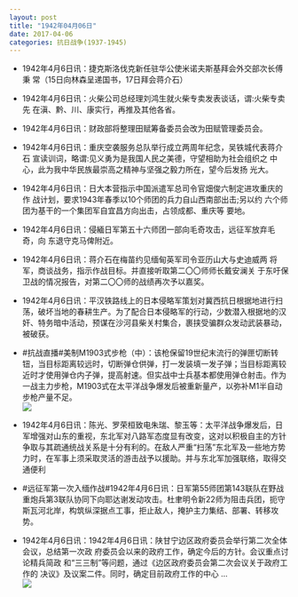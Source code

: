 ```yaml
---
layout: post
title: "1942年04月06日"
date: 2017-04-06
categories: 抗日战争(1937-1945)
---
```


<meta name="referrer" content="no-referrer" />

- 1942年4月6日讯：捷克斯洛伐克新任驻华公使米诺夫斯基拜会外交部次长傅秉 常（15日向林森呈递国书，17日拜会蒋介石） 

- 1942年4月6日讯：火柴公司总经理刘鸿生就火柴专卖发表谈话，谓:火柴专卖先 在滇、黔、川、康实行，再推及其他各省。 

- 1942年4月6日讯：财政部将整理田赋筹备委员会改为田赋管理委员会。 

- 1942年4月6日讯：重庆空袭服务总队举行成立两周年纪念，吴铁城代表蒋介石 宣读训词，略谓:见义勇为是我国人民之美德，守望相助为社会组织之 中心，此为我中华民族最崇高之精神与坚强之毅力所在，望今后发扬 光大。 

- 1942年4月6日讯：日大本营指示中国派遣军总司令官畑俊六制定进攻重庆的作 战计划，要求1943年春季以10个师团的兵力自山西南部出击;另以约 六个师团为基干的一个集团军自宜昌方向出击，占领成都、重庆等 要地。 

- 1942年4月6日讯：侵緬日军第五十六师团一部向毛奇攻击，远征军放弃毛奇，向 东退守克马俾附近。 

- 1942年4月6日讯：蒋介石在梅苗约见缅甸英军司令亚历山大与史迪威两 将军，商谈战务，指示作战目标。并直接听取第二〇〇师师长戴安澜关 于东吁保卫战的情况报告，对第二〇〇师的战绩再次予以嘉奖。 

- 1942年4月6日讯：平汉铁路线上的日本侵略军策划对冀西抗日根据地进行扫荡，破坏当地的春耕生产。为了配合日本侵略军的行动，少数潜入根据地的汉奸、特务暗中活动，预谋在沙河县柴关村集合，裹挟受骗群众发动武装暴动，被破获。 

- #抗战直播#美制M1903式步枪（中）：该枪保留19世纪末流行的弹匣切断转钮，当目标距离较远时，切断弹仓供弹，打一发装填一发子弹；当目标距离较近时才使用弹仓内子弹，提高射速。但实战中士兵基本都使用弹仓射击。作为一战主力步枪，M1903式在太平洋战争爆发后被重新量产，以弥补M1半自动步枪产量不足。 <br/><img src="https://wx3.sinaimg.cn/large/aca367d8ly1fecq9rwpjtj20go0nnagz.jpg" />

- 1942年4月6日讯：陈光、罗荣桓致电朱瑞、黎玉等：太平洋战争爆发后，日军增强对山东的重视，东北军对八路军态度显有改变，这对以积极自主的方针争取与其疏通统战关系是十分有利的。在敌人严重“扫荡”东北军及一些地方势力时，在军事上须采取灵活的游击战予以援助。并与东北军加强联络，取得交通便利 

- #远征军第一次入缅作战#1942年4月6日讯：日军第55师团第143联队在野战重炮兵第3联队协同下向耶达谢发动攻击。杜聿明令新22师为阻击兵团，扼守斯瓦河北岸，构筑纵深据点工事，拒止敌人，掩护主力集结、部署、转移攻势。 

- 1942年4月6日讯：1942年4月6日讯：陕甘宁边区政府委员会举行第二次全体会议，总结第一次政 府委员会以来的政府工作，确定今后的方针。会议重点讨论精兵简政 和“三三制”等问题，通过《边区政府委员会第二次会议关于政府工作的 决议》及议案二件。同时，确定目前政府工作的中心 ... <br/><img src="https://wx2.sinaimg.cn/large/aca367d8ly1fecl2lg8kxj20c809z3yk.jpg" />

